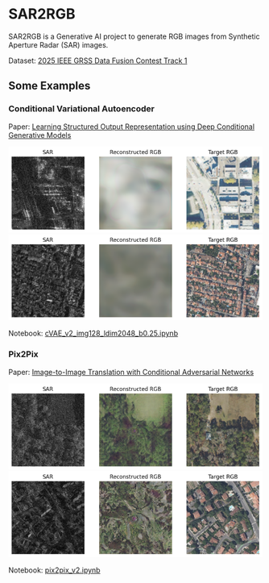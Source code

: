 # SAR2RGB

SAR2RGB is a Generative AI project to generate RGB images from Synthetic Aperture Radar (SAR) images.

Dataset: [2025 IEEE GRSS Data Fusion Contest Track 1](https://www.grss-ieee.org/technical-committees/image-analysis-and-data-fusion/?tab=data-fusion-contest)

## Some Examples

### Conditional Variational Autoencoder

Paper: [Learning Structured Output Representation using Deep Conditional Generative Models
](https://papers.nips.cc/paper_files/paper/2015/hash/8d55a249e6baa5c06772297520da2051-Abstract.html)

![cVAE_1](https://github.com/canmike/sar2rgb/blob/main/figures/cVAE_1.png)
![cVAE_2](https://github.com/canmike/sar2rgb/blob/main/figures/cVAE_2.png)

Notebook: [cVAE_v2_img128_ldim2048_b0.25.ipynb](https://github.com/canmike/sar2rgb/blob/main/notebooks/cVAE_v2_img128_ldim2048_b0.25.ipynb)

### Pix2Pix

Paper: [Image-to-Image Translation with Conditional Adversarial Networks](https://arxiv.org/abs/1611.07004)

![pix2pix_1](https://github.com/canmike/sar2rgb/blob/main/figures/pix2pix_1.png)
![pix2pix_2](https://github.com/canmike/sar2rgb/blob/main/figures/pix2pix_2.png)

Notebook: [pix2pix_v2.ipynb](https://github.com/canmike/sar2rgb/blob/main/notebooks/pix2pix_v2.ipynb)
